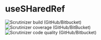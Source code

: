 # useSHaredRef
![Scrutinizer build (GitHub/Bitbucket)](https://img.shields.io/scrutinizer/build/g/edgarpost/react-hooks.svg)
![Scrutinizer coverage (GitHub/BitBucket)](https://img.shields.io/scrutinizer/coverage/g/edgarpost/react-hooks.svg)
![Scrutinizer code quality (GitHub/Bitbucket)](https://img.shields.io/scrutinizer/quality/g/edgarpost/react-hooks.svg)

